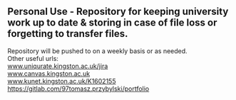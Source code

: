 Personal Use - Repository for keeping university work up to date & storing in case of file loss or forgetting to transfer files.
----------------------------------------------------------------------------------------------------------------
Repository will be pushed to on a weekly basis or as needed. <br/>
Other useful urls: <br/> 
www.uniqurate.kingston.ac.uk/jira <br/>
www.canvas.kingston.ac.uk <br/>
www.kunet.kingston.ac.uk/K1602155 <br/>
https://gitlab.com/97tomasz.przybylski/portfolio <br/>
